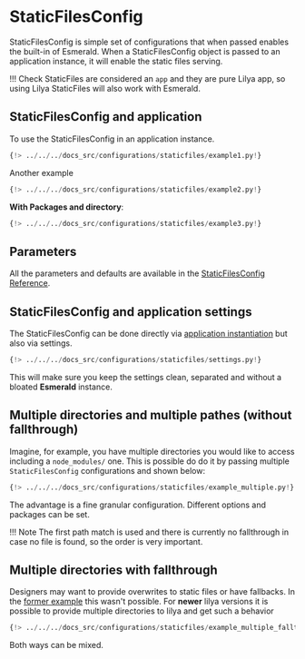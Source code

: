 # StaticFilesConfig

StaticFilesConfig is simple set of configurations that when passed enables the built-in of Esmerald.
When a StaticFilesConfig object is passed to an application instance, it will enable the static files serving.

!!! Check
    StaticFiles are considered an `app` and they are pure Lilya app, so using Lilya StaticFiles
    will also work with Esmerald.

## StaticFilesConfig and application

To use the StaticFilesConfig in an application instance.

```python hl_lines="3 9"
{!> ../../../docs_src/configurations/staticfiles/example1.py!}
```

Another example

```python hl_lines="3 10"
{!> ../../../docs_src/configurations/staticfiles/example2.py!}
```

**With Packages and directory**:

```python hl_lines="3 9"
{!> ../../../docs_src/configurations/staticfiles/example3.py!}
```

## Parameters

All the parameters and defaults are available in the [StaticFilesConfig Reference](../references/configurations/static_files.md).

## StaticFilesConfig and application settings

The StaticFilesConfig can be done directly via [application instantiation](#staticfilesconfig-and-application)
but also via settings.

```python
{!> ../../../docs_src/configurations/staticfiles/settings.py!}
```

This will make sure you keep the settings clean, separated and without a bloated **Esmerald** instance.

## Multiple directories and multiple pathes (without fallthrough)

Imagine, for example, you have multiple directories you would like to access including a `node_modules/` one.
This is possible do do it by passing multiple `StaticFilesConfig` configurations and shown below:

```python
{!> ../../../docs_src/configurations/staticfiles/example_multiple.py!}
```
The advantage is a fine granular configuration. Different options and packages can be set.

!!! Note
    The first path match is used and there is currently no fallthrough in case no file is found, so the order is very important.


## Multiple directories with fallthrough

Designers may want to provide overwrites to static files or have fallbacks. In the [former example](#multiple-directories-and-multiple-pathes-without-fallthrough) this wasn't possible.
For **newer** lilya versions it is possible to provide multiple directories to lilya and get such a behavior

```python
{!> ../../../docs_src/configurations/staticfiles/example_multiple_fallthrough.py!}
```

Both ways can be mixed.
